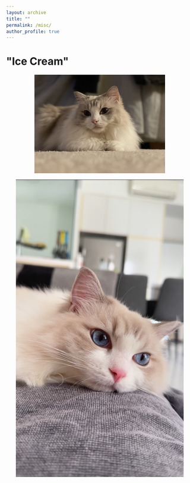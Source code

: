 ```yaml
---
layout: archive
title: ""
permalink: /misc/
author_profile: true
---
```



# "Ice Cream"

<p align="center">
  <img src="/images/misc/cat1.jpg" width="70%">
</p>

<p align="center">
  <img src="/images/misc/cat3.JPG" height="800px">
</p>

